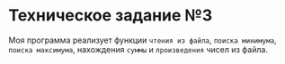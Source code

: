 # Техническое задание №3
Моя программа реализует функции `чтения из файла`, `поиска минимума`, `поиска максимума`, нахождения `суммы` и `произведения` чисел из файла.
